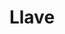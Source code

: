 ---
title: Llave
date: 
draft: false

# descripcion
description : Llave

materials: Plata 925

color: Plateado

dimensions: 1,3cm x 3cm

code: 02-14-0214

type: "Dijes"

categories: []

price: $2.100,00

price_eftvo: $1.785,00

# Images
# first image will be shown in the product page
images:
  # - image: "images/path_to_image"
  # La ubicacion de las imagenes es imagenes/Dijes/Dijes.Plata/02-14-0214-llave
  - image: "./images/dijes/plata/02-14-0214-llave.JPG"
---
